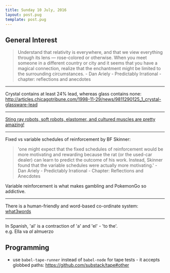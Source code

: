 ```yaml
---
title: Sunday 10 July, 2016
layout: post.pug
template: post.pug
---
```

## General Interest

> Understand that relativity is everywhere, and that we view everything through its lens — rose-colored or otherwise. When you meet someone in a different country or city and it seems that you have a magical connection, realize that the enchantment might be limited to the surrounding circumstances. - Dan Ariely - Predictably Irrational - chapter: reflections and anecdotes

---

Crystal contains at least 24% lead, whereas glass contains none: http://articles.chicagotribune.com/1998-11-29/news/9811290125_1_crystal-glassware-lead

---

[Sting ray robots, soft robots, elastomer, and cultured muscles are pretty amazing!]( http://www.economist.com/news/science-and-technology/21701746-robotic-stingray-powered-real-muscles-and-guided-light-flight-fancy)

---

Fixed vs variable schedules of reinforcement by BF Skinner:

> 'one might expect that the fixed schedules of reinforcement would be more motivating and rewarding because the rat (or the used-car dealer) can learn to predict the outcome of his work. Instead, Skinner found that the variable schedules were actually more motivating.' - Dan Ariely - Predictably Irrational - Chapter: Reflections and Anecdotes

Variable reinforcement is what makes gambling and PokemonGo so addictive.

---

There is a human-friendly and word-based co-ordinate system: [what3words](http://what3words.com)

---

In Spanish, 'al' is a contraction of 'a' and 'el' - 'to the'. <br>
e.g. Ella va _al_ almuerzo

## Programming

- use `babel-tape-runner` instead of `babel-node` for tape tests - it accepts globbed paths: https://github.com/substack/tape#other
